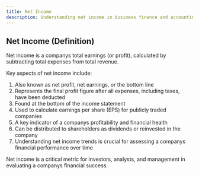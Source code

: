 ```yaml
---
title: Net Income
description: Understanding net income in business finance and accounting
---
```

## Net Income (Definition)
Net income is a companys total earnings (or profit), calculated by subtracting total expenses from total revenue.

Key aspects of net income include:
1. Also known as net profit, net earnings, or the bottom line
2. Represents the final profit figure after all expenses, including taxes, have been deducted
3. Found at the bottom of the income statement
4. Used to calculate earnings per share (EPS) for publicly traded companies
5. A key indicator of a companys profitability and financial health
6. Can be distributed to shareholders as dividends or reinvested in the company
7. Understanding net income trends is crucial for assessing a companys financial performance over time

Net income is a critical metric for investors, analysts, and management in evaluating a companys financial success.